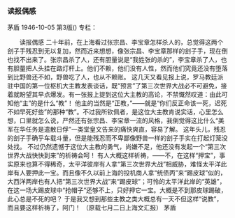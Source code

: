 ### 读报偶感
茅盾
1946-10-05
第3版()
专栏：

　　读报偶感
    二十年前，在上海看过张宗昌、李宝章怎样杀人的，总觉得这两个刽子手残忍到无以复加，然而近来想想，像张宗昌、李宝章那样的刽子手，现在倒也找不出来了。张宗昌杀了人，还有胆量说是“我姓张的杀的”，李宝章杀了人，也有胆量把人头挂在路灯杆上。他们不赖，他们没有人性，然而他们究竟还没有堕落到比野兽还不如，野兽吃了人，也从不赖账。
    这几天又看见报上说，罗马教廷派驻中国的第一位枢机大主教发表谈话，既“预言”了第三次世界大战必不可避免，接着就盼望其早点爆发。有一张报上提到这位大主教的高论，不禁慨然叹道：由此可知他“主”的是什么“教”！
    他主的当然是“正教，”——就是“你们反正命该一死，迟死不如早死好些”的那种“教”。不过我所钦佩者，是这位大主教肯说实话，心里怎么想，口里就怎么说，严然还有张宗昌、李宝章一流的风格，我倒觉得这比什么“美军在华任务是遣散日俘”一类堂皇文告来的痛快爽直，容易了解。
    这年头儿，残忍的刽子手确乎车载斗量，但是能残忍而不卑鄙像野兽一样的刽子手实在打起灯笼没处找。
    不过仍然遗憾于这位大主教的勇气，尚嫌不足，他还没有发起一个“第三次世界大战快快到来”的祈祷会呵！
    有人大概这样祈祷，——不，在这样“押宝”，事实原来也算不得稀奇，太平洋彼岸有人拿“第三次世界大战”相威胁，难怪太平洋此岸有人要押此一宝。而且像不久以前上海的投机商人拿“统债丙”来“踢皮球”似的，大西洋两岸也有人把“第三次世界大战”来“踢皮球”；可怜的太平洋此岸的“英雄”，在这一场大踢皮球中“抢帽子”还够不上，只好押它一宝。大概是不到那皮球踢破，此心总是不死的吧？
    于是我又想到那些主教之类大概总有一天不但这样“说教”，而且要这样祈祷了，阿门！
                    （原载七月二日上海文汇报）
                                                      茅盾
